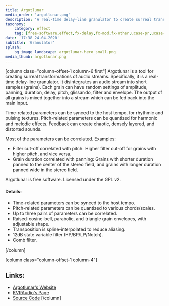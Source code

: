 ```yaml
---
title: Argotlunar
media_order: 'argotlunar.png'
description: 'A real-time delay-line granulator to create surreal transformations'
taxonomy:
    category: effect
    tag: [free-software,effect,fx-delay,fx-mod,fx-other,ucase-pr,ucase-fx]
date: '17:38 24-04-2020'
subtitle: 'Granulator'
splash:
    bg_image_landscape: argotlunar-hero_small.png
media_thumb: argotlunar.png
---
```

[column class="column-offset-1 column-6 first"]
Argotlunar is a tool for creating surreal transformations of audio streams. Specifically, it is a real-time delay-line granulator. It disintegrates an audio stream into short samples (grains). Each grain can have random settings of amplitude, panning, duration, delay, pitch, glissando, filter and envelope. The output of all grains is mixed together into a stream which can be fed back into the main input.

Time-related parameters can be synced to the host tempo, for rhythmic and pulsing textures. Pitch-related parameters can be quantized for harmonic and melodic effects. Feedback can create chaotic, densely layered, and distorted sounds.

Most of the parameters can be correlated. Examples:

+ Filter cut-off correlated with pitch: Higher filter cut-off for grains with higher pitch, and vice versa.
+ Grain duration correlated with panning: Grains with shorter duration panned to the center of the stereo field, and grains with longer duration panned wide in the stereo field.

Argotlunar is free software. Licensed under the GPL v2.

#### Details:

+ Time-related parameters can be synced to the host tempo.
+ Pitch-related parameters can be quantized to various chords/scales.
+ Up to three pairs of parameters can be correlated.
+ Raised-cosine-bell, parabolic, and triangle grain envelopes, with adjustable shape.
+ Transposition is spline-interpolated to reduce aliasing.
+ 12dB state variable filter (HP/BP/LP/Notch).
+ Comb filter.

[/column]

[column class="column-offset-1 column-4"]
## Links:
+ [Argotlunar's Website](http://mourednik.github.io/argotlunar/)
+ [KVRAudio's Page](https://www.kvraudio.com/product/argotlunar-by-michael-ourednik)
+ [Source Code](https://github.com/mourednik/argotlunar)
[/column]
